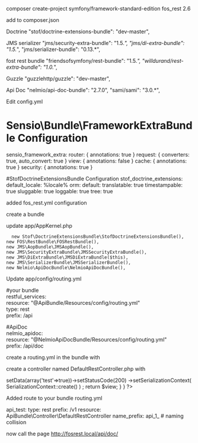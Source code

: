 composer create-project symfony/framework-standard-edition fos_rest 2.6

add to composer.json

  Doctrine
    "stof/doctrine-extensions-bundle": "dev-master",

  JMS serializer
    "jms/security-extra-bundle": "1.5.*",
    "jms/di-extra-bundle": "1.5.*",
    "jms/serializer-bundle": "0.13.*",

  fost rest bundle
    "friendsofsymfony/rest-bundle": "1.5.*",
    "willdurand/rest-extra-bundle": "1.0.*",

  Guzzle
    "guzzlehttp/guzzle": "dev-master",

  Api Doc
    "nelmio/api-doc-bundle": "2.7.0",
    "sami/sami": "3.0.*",


Edit config.yml

  # Sensio\Bundle\FrameworkExtraBundle Configuration
  sensio_framework_extra:
      router:   { annotations: true }
      request:  { converters: true, auto_convert: true }
      view:     { annotations: false }
      cache:    { annotations: true }
      security: { annotations: true }

  #StofDoctrineExtensionsBundle Configuration
  stof_doctrine_extensions:
      default_locale: %locale%
      orm:
          default:
              translatable: true
              timestampable: true
              sluggable: true
              loggable: true
              tree: true


added fos_rest.yml configuration

create a bundle

update app/AppKernel.php

	  new Stof\DoctrineExtensionsBundle\StofDoctrineExtensionsBundle(),  
    new FOS\RestBundle\FOSRestBundle(),  
    new JMS\AopBundle\JMSAopBundle(),  
    new JMS\SecurityExtraBundle\JMSSecurityExtraBundle(),  
    new JMS\DiExtraBundle\JMSDiExtraBundle($this),  
    new JMS\SerializerBundle\JMSSerializerBundle(),  
    new Nelmio\ApiDocBundle\NelmioApiDocBundle(),  

Update app/config/routing.yml

#your bundle  
restful_services:  
    resource: "@ApiBundle/Resources/config/routing.yml"  
    type:     rest  
    prefix:   /api  

#ApiDoc  
nelmio_apidoc:  
    resource: "@NelmioApiDocBundle/Resources/config/routing.yml"  
    prefix:   /api/doc  

create a routing.yml in the bundle with

create a controller named DefaultRestController.php
 with

  <?php  

  namespace ApiBundle\Controller;  

  use FOS\RestBundle\Controller\FOSRestController;  
  use FOS\RestBundle\Controller\Annotations\RequestParam;  
  use FOS\RestBundle\View\View;  
  use FOS\RestBundle\Request\ParamFetcher;  
  use Nelmio\ApiDocBundle\Annotation\ApiDoc;  
  use JMS\SecurityExtraBundle\Annotation\Secure;  
  use Symfony\Component\Validator\ConstraintViolationList;  
  use Tigreboite\FmBundle\Entity\Pays;  
  use JMS\Serializer\SerializationContext;  

  class DefaultRestController extends FOSRestController
  {

    /**
         * Return true
         *
         * @ApiDoc(
         *   resource = true,
         *   description = "Return true",
         *   statusCodes = {
         *     200 = "Returned when successful",
         *     404 = "Returned when not found"
         *   }
         * )
         *
         * @return View
         */
        public function getTestAction()
        {
            $view = View::create();
            $view->setData(array('test'=>true))->setStatusCode(200)
              ->setSerializationContext(
                SerializationContext::create()
              )
            ;

            return $view;
        }

  }

  ?>

Added route to your bundle routing.yml

  api_test:
      type: rest
      prefix: /v1
      resource: ApiBundle\Controller\DefaultRestController
      name_prefix:  api_1_ # naming collision

now call the page http://fosrest.local/api/doc/
